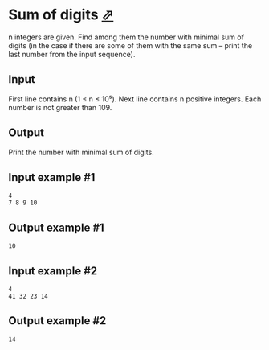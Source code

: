 # Sum of digits [⬀](https://www.e-olymp.com/en/contests/9493/problems/83162)

n integers are given. Find among them the number with minimal sum of digits (in the case if there are some of them with the same sum – print the last number from the input sequence).

## Input
First line contains n (1 ≤ n ≤ 10⁵). Next line contains n positive integers. Each number is not greater than 109.

## Output
Print the number with minimal sum of digits.

## Input example #1
```
4
7 8 9 10
```

## Output example #1
```
10
```

## Input example #2
```
4
41 32 23 14
```

## Output example #2
```
14
```
